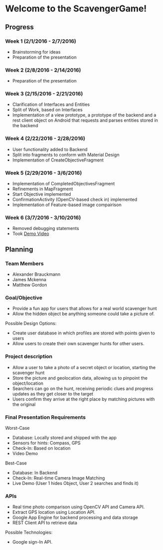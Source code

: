 # Welcome to the ScavengerGame!

## Progress

### Week 1 (2/1/2016 - 2/7/2016)
* Brainstorming for ideas
* Preparation of the presentation

### Week 2 (2/8/2016 - 2/14/2016)
* Preparation of the presentation

### Week 3 (2/15/2016 - 2/21/2016)
* Clarification of Interfaces and Entities
* Split of Work, based on Interfaces
* Implementation of a view prototype, a prototype of the backend and a rest client object on Android that requests and parses entities stored in the backend

### Week 4 (2/22/2016 - 2/28/2016)
* User functionality added to Backend
* Split into fragments to conform with Material Design
* Implementation of CreateObjectiveFragment

### Week 5 (2/29/2016 - 3/6/2016)
* Implementation of CompletedObjectivesFragment
* Refinements in MapFragment
* Start Objective implemented
* ConfirmationActivity (OpenCV-based check in) implemented
* Implementation of Feature-based image compairison

### Week 6 (3/7/2016 - 3/10/2016)
* Removed debugging statements
* Took [Demo Video](https://youtu.be/62d4VuZV2cI)

## Planning

### Team Members
* Alexander Brauckmann
* James Mckenna
* Matthew Gordon

### Goal/Objective
* Provide a fun app for users that allows for a real world scavenger hunt
* Allow the hidden object be anything someone could take a picture of.

Possible Design Options:
* Create user database in which profiles are stored with points given to users 
* Allow users to create their own scavenger hunts for other users.

### Project description
* Allow a user to take a photo of a secret object or location, starting the scavenger hunt
* Store the picture and geolocation data, allowing us to pinpoint the object/location
* Searchers can go on the hunt, receiving periodic clues and progress updates as they get closer to the target
* Users confirm they arrive at the right place by matching pictures with the original

### Final Presentation Requirements
Worst-Case
* Database: Locally stored and shipped with the app
* Sensors for hints: Compass, GPS
* Check-In: Based on location
* Video Demo

Best-Case
* Database: In Backend
* Check-In: Real-time Camera Image Matching
* Live Demo (User 1 hides Object, User 2 searches and finds it)

### APIs
* Real time photo comparison using OpenCV API and Camera API.
* Extract GPS location using Location API.
* Google App Engine for backend processing and data storage
* REST Client API to retrieve data

Possible Technologies:
* Google sign-In API.
